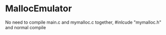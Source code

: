 # MallocEmulator
No need to compile main.c and mymalloc.c together, 
#inlcude "mymalloc.h" and normal compile
